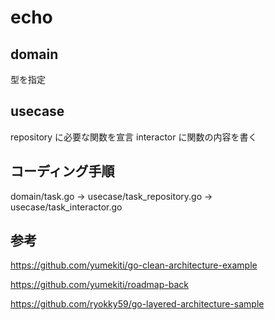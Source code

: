 # echo

## domain

型を指定

## usecase

repository に必要な関数を宣言
interactor に関数の内容を書く

## コーディング手順

domain/task.go -> usecase/task_repository.go -> usecase/task_interactor.go

## 参考

https://github.com/yumekiti/go-clean-architecture-example

https://github.com/yumekiti/roadmap-back

https://github.com/ryokky59/go-layered-architecture-sample
